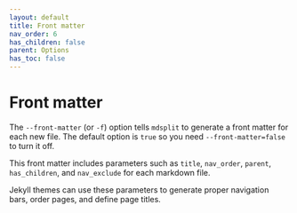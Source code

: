 ```yaml
---
layout: default
title: Front matter
nav_order: 6
has_children: false
parent: Options
has_toc: false
---
```

# Front matter

The `--front-matter` (or `-f`) option tells `mdsplit` to generate a front matter for each new file. The default option
is `true` so you need `--front-matter=false` to turn it off.

This front matter includes parameters such as `title`, `nav_order`, `parent`, `has_children`, and `nav_exclude` for each
markdown file.

Jekyll themes can use these parameters to generate proper navigation bars, order pages, and define page titles.



<!-- Generated with mdsplit: https://github.com/alandefreitas/mdsplit -->
